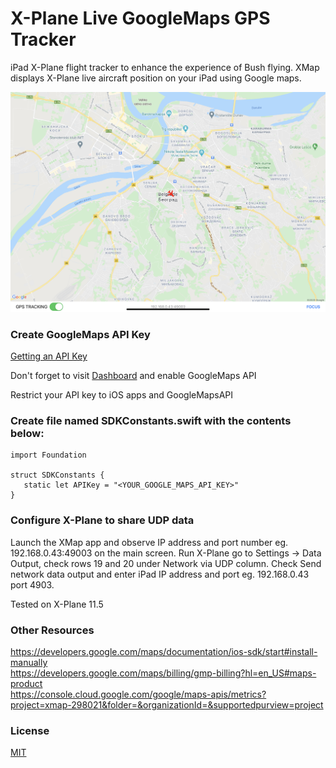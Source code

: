 # X-Plane Live GoogleMaps GPS Tracker

iPad X-Plane flight tracker to enhance the experience of Bush flying. 
XMap displays X-Plane live aircraft position on your iPad using Google maps.

![Screenshot](Screenshot.jpeg)

### Create GoogleMaps API Key
[Getting an API Key](https://developers.google.com/maps/documentation/ios-sdk/get-api-key)

Don't forget to visit [Dashboard](https://console.cloud.google.com/apis/dashboard?project=xmap-298021&supportedpurview=project) and enable GoogleMaps API

Restrict your API key to iOS apps and GoogleMapsAPI

### Create file named SDKConstants.swift with the contents below:
```
import Foundation

struct SDKConstants {
   static let APIKey = "<YOUR_GOOGLE_MAPS_API_KEY>"
}
```

### Configure X-Plane to share UDP data

Launch the XMap app and observe IP address and port number eg. 192.168.0.43:49003 on the main screen.
Run X-Plane go to Settings -> Data Output, check rows 19 and 20 under Network via UDP column.
Check Send network data output and enter iPad IP address and port eg. 192.168.0.43 port 4903.

Tested on X-Plane 11.5

### Other Resources

https://developers.google.com/maps/documentation/ios-sdk/start#install-manually   
https://developers.google.com/maps/billing/gmp-billing?hl=en_US#maps-product   
https://console.cloud.google.com/google/maps-apis/metrics?project=xmap-298021&folder=&organizationId=&supportedpurview=project   

### License

[MIT](https://github.com/git/git-scm.com/blob/master/MIT-LICENSE.txt)
